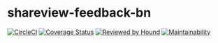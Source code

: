 # shareview-feedback-bn

[![CircleCI](https://dl.circleci.com/status-badge/img/gh/leandreAlly/shareview-feedback-bn/tree/develop.svg?style=svg)](https://dl.circleci.com/status-badge/redirect/gh/leandreAlly/shareview-feedback-bn/tree/develop) [![Coverage Status](https://coveralls.io/repos/github/leandreAlly/shareview-feedback-bn/badge.svg)](https://coveralls.io/github/leandreAlly/shareview-feedback-bn) [![Reviewed by Hound](https://img.shields.io/badge/Reviewed_by-Hound-8E64B0.svg)](https://houndci.com) [![Maintainability](https://api.codeclimate.com/v1/badges/ebd2c0b1232a15d9bdd7/maintainability)](https://codeclimate.com/github/leandreAlly/shareview-feedback-bn/maintainability)
